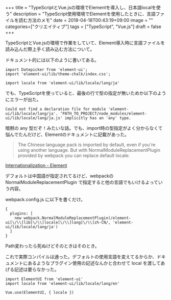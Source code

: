 +++
title = "TypeScriptとVue.jsの環境でElementを導入し、日本語localを使う"
description = "TypeScript使用環境でElementを使用したときに、言語ファイルを読む方法のメモ"
date = 2018-04-18T00:43:19+09:00
image = ""
categories=["クリエイティブ"]
tags = ["TypeScript", "Vue.js"]
draft = false
+++

TypeScriptとVue.jsの環境で作業をしていて、Element導入時に言語ファイルを読み込んだ際上手く読み込む方法について。

ドキュメント的には以下のように書いてある。

```
import Datepicker from 'element-ui';
import 'element-ui/lib/theme-chalk/index.css';

import locale from 'element-ui/lib/locale/lang/ja'
```

でも、TypeScriptを使っていると、最後の行で型の指定が無いためか以下のようにエラーが出た。

```
Could not find a declaration file for module 'element-ui/lib/locale/lang/ja'. ‘PATH_TO_PROJECT/node_modules/element-ui/lib/locale/lang/ja.js' implicitly has an 'any' type.
```

暗黙の any 型だぞ！みたいな話。でも、import時の型指定がよく分からなくて悩んでたんだけど、Elementのドキュメントに記載があった。

> The Chinese language pack is imported by default, even if you're using another language. But with NormalModuleReplacementPlugin provided by webpack you can replace default locale:

[Internationalization - Element](http://element.eleme.io/￼￼#/en-US/component/i18n#￼￼internationalization)

デフォルトは中国語が指定されてるけど、webpackの NormalModuleReplacementPlugin で指定すると他の言語でもいけるよっていう内容。

webpack.config.js に以下を書くだけ。
```
{
  plugins: [
    new webpack.NormalModuleReplacementPlugin(/element-ui[\/\\]lib[\/\\]locale[\/\\]lang[\/\\]zh-CN/, 'element-ui/lib/locale/lang/ja')
  ]
}
```

Path変わったら死ぬけどそのときはそのとき。

これで実際コンパイルは通った。デフォルトの使用言語を変えてるからか、ドキュメントにあるようなプラグイン使用の記述なんかと合わせて local を渡してあげる記述は要らなかった。

```
import ElementUI from 'element-ui'
import locale from 'element-ui/lib/locale/lang/en'

Vue.use(ElementUI, { locale })
```